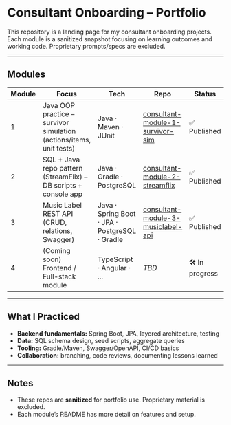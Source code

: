 # Consultant Onboarding – Portfolio

This repository is a landing page for my consultant onboarding projects.  
Each module is a sanitized snapshot focusing on learning outcomes and working code. Proprietary prompts/specs are excluded.

---

## Modules

| Module | Focus | Tech | Repo | Status |
|---|---|---|---|---|
| 1 | Java OOP practice – survivor simulation (actions/items, unit tests) | Java · Maven · JUnit | [consultant-module-1-survivor-sim](https://github.com/JeffAlexB/consultant-module-1-survivor-sim) | ✅ Published |
| 2 | SQL + Java repo pattern (StreamFlix) – DB scripts + console app | Java · Gradle · PostgreSQL | [consultant-module-2-streamflix](https://github.com/JeffAlexB/consultant-module-2-streamflix) | ✅ Published |
| 3 | Music Label REST API (CRUD, relations, Swagger) | Java · Spring Boot · JPA · PostgreSQL · Gradle | [consultant-module-3-musiclabel-api](https://github.com/JeffAlexB/consultant-module-3-musiclabel-api) | ✅ Published |
| 4 | (Coming soon) Frontend / Full-stack module | TypeScript · Angular · ... | _TBD_ | 🛠️ In progress |

---

## What I Practiced
- **Backend fundamentals:** Spring Boot, JPA, layered architecture, testing
- **Data:** SQL schema design, seed scripts, aggregate queries
- **Tooling:** Gradle/Maven, Swagger/OpenAPI, CI/CD basics
- **Collaboration:** branching, code reviews, documenting lessons learned

---

## Notes
- These repos are **sanitized** for portfolio use. Proprietary material is excluded.
- Each module’s README has more detail on features and setup.
